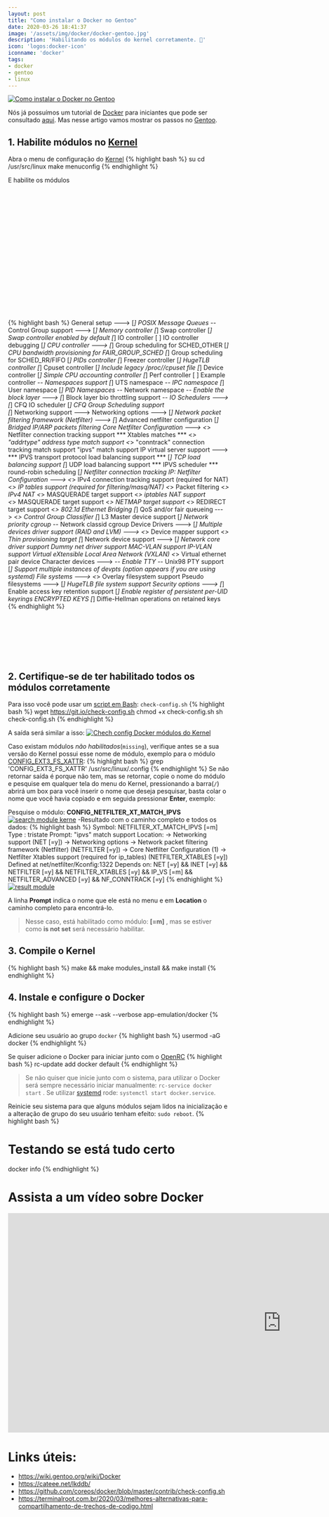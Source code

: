 ```yaml
---
layout: post
title: "Como instalar o Docker no Gentoo"
date: 2020-03-26 18:41:37
image: '/assets/img/docker/docker-gentoo.jpg'
description: 'Habilitando os módulos do kernel corretamente. 🐋'
icon: 'logos:docker-icon'
iconname: 'docker'
tags:
- docker
- gentoo
- linux
---
```


[![Como instalar o Docker no Gentoo](/assets/img/docker/docker-gentoo.jpg)](/assets/img/docker/docker-gentoo.jpg)

Nós já possuímos um tutorial de [Docker](https://docker.com/) para iniciantes que pode ser consultado [aqui](https://terminalroot.com.br/2019/08/tutorial-definitivo-de-docker-para-iniciantes-ubuntu.html). Mas nesse artigo vamos mostrar os passos no [Gentoo](https://gentoo.org/).

## 1. Habilite módulos no [Kernel](https://www.kernel.org/)
Abra o menu de configuração do [Kernel](https://github.com/torvalds/linux)
{% highlight bash %}
su
cd /usr/src/linux
make menuconfig
{% endhighlight %}

E habilite os módulos

<!-- QUADRADO -->
<script async src="//pagead2.googlesyndication.com/pagead/js/adsbygoogle.js"></script>
<ins class="adsbygoogle"
style="display:inline-block;width:336px;height:280px"
data-ad-client="ca-pub-2838251107855362"
data-ad-slot="5351066970"></ins>
<script>
(adsbygoogle = window.adsbygoogle || []).push({});
</script>

{% highlight bash %}
General setup  --->
    [*] POSIX Message Queues
    -*- Control Group support  --->
        [*]   Memory controller 
        [*]     Swap controller
        [*]       Swap controller enabled by default
        [*]   IO controller
        [ ]     IO controller debugging
        [*]   CPU controller  --->
              [*]   Group scheduling for SCHED_OTHER
              [*]     CPU bandwidth provisioning for FAIR_GROUP_SCHED
              [*]   Group scheduling for SCHED_RR/FIFO
        [*]   PIDs controller
        [*]   Freezer controller
        [*]   HugeTLB controller
        [*]   Cpuset controller
        [*]     Include legacy /proc/<pid>/cpuset file
        [*]   Device controller
        [*]   Simple CPU accounting controller
        [*]   Perf controller
        [ ]   Example controller 
    -*- Namespaces support
        [*]   UTS namespace
        -*-   IPC namespace
        [*]   User namespace
        [*]   PID Namespaces
        -*-   Network namespace
-*- Enable the block layer  --->
    [*]   Block layer bio throttling support
    -*- IO Schedulers  --->
        [*]   CFQ IO scheduler
            [*]   CFQ Group Scheduling support   
[*] Networking support  --->
      Networking options  --->
        [*] Network packet filtering framework (Netfilter)  --->
            [*] Advanced netfilter configuration
            [*]  Bridged IP/ARP packets filtering
                Core Netfilter Configuration  --->
                  <*> Netfilter connection tracking support 
                  *** Xtables matches ***
                  <*>   "addrtype" address type match support
                  <*>   "conntrack" connection tracking match support
                  <M>   "ipvs" match support
            <M> IP virtual server support  --->
                  *** IPVS transport protocol load balancing support ***
                  [*]   TCP load balancing support
                  [*]   UDP load balancing support
                  *** IPVS scheduler ***
                  <M>   round-robin scheduling
                  [*]   Netfilter connection tracking
                IP: Netfilter Configuration  --->
                  <*> IPv4 connection tracking support (required for NAT)
                  <*> IP tables support (required for filtering/masq/NAT)
                  <*>   Packet filtering
                  <*>   IPv4 NAT
                  <*>     MASQUERADE target support
                  <*>   iptables NAT support  
                  <*>     MASQUERADE target support
                  <*>     NETMAP target support
                  <*>     REDIRECT target support
        <*> 802.1d Ethernet Bridging
        [*] QoS and/or fair queueing  ---> 
            <*>   Control Group Classifier
        [*] L3 Master device support
        [*] Network priority cgroup
        -*- Network classid cgroup
Device Drivers  --->
    [*] Multiple devices driver support (RAID and LVM)  --->
        <*>   Device mapper support
        <*>     Thin provisioning target
    [*] Network device support  --->
        [*]   Network core driver support
        <M>     Dummy net driver support
        <M>     MAC-VLAN support
        <M>     IP-VLAN support
        <M>     Virtual eXtensible Local Area Network (VXLAN)
        <*>     Virtual ethernet pair device
    Character devices  --->
        -*- Enable TTY
        -*-   Unix98 PTY support
        [*]     Support multiple instances of devpts (option appears if you are using systemd)
File systems  --->
    <*> Overlay filesystem support 
    Pseudo filesystems  --->
        [*] HugeTLB file system support
Security options  --->
    [*] Enable access key retention support
    [*]   Enable register of persistent per-UID keyrings
    <M>   ENCRYPTED KEYS
    [*]   Diffie-Hellman operations on retained keys
{% endhighlight %}

<!-- LISTA MIN -->
<script async src="//pagead2.googlesyndication.com/pagead/js/adsbygoogle.js"></script>
<ins class="adsbygoogle"
style="display:inline-block;width:730px;height:95px"
data-ad-client="ca-pub-2838251107855362"
data-ad-slot="5351066970"></ins>
<script>
(adsbygoogle = window.adsbygoogle || []).push({});
</script>

## 2. Certifique-se de ter habilitado todos os módulos corretamente
Para isso você pode usar um [script em Bash](https://terminalroot.com.br/bash): `check-config.sh`
{% highlight bash %}
wget https://git.io/check-config.sh
chmod +x check-config.sh
sh check-config.sh
{% endhighlight %}

A saída será similar a isso:
[![Chech config Docker módulos do Kernel](/assets/img/docker/check-config-output.jpg)](/assets/img/docker/check-config-output.jpg)

Caso existam módulos *não habilitados*(`missing`), verifique antes se a sua versão do Kernel possui esse nome de módulo, exemplo para o módulo [CONFIG_EXT3_FS_XATTR](https://cateee.net/lkddb/web-lkddb/EXT3_FS_XATTR.html):
{% highlight bash %}
grep 'CONFIG_EXT3_FS_XATTR' /usr/src/linux/.config 
{% endhighlight %}
Se não retornar saída é porque não tem, mas se retornar, copie o nome do módulo e pesquise em qualquer tela do menu do Kernel, pressionando a barra(`/`) abrirá um box para você inserir o nome que deseja pesquisar, basta colar o nome que você havia copiado e em seguida pressionar **Enter**, exemplo:

<!-- RETANGULO LARGO 2 -->
<script async src="//pagead2.googlesyndication.com/pagead/js/adsbygoogle.js"></script>
<ins class="adsbygoogle"
style="display:block; text-align:center;"
data-ad-layout="in-article"
data-ad-format="fluid"
data-ad-client="ca-pub-2838251107855362"
data-ad-slot="8549252987"></ins>
<script>
(adsbygoogle = window.adsbygoogle || []).push({});
</script>

Pesquise o módulo: **CONFIG_NETFILTER_XT_MATCH_IPVS**
[![search module kerne](/assets/img/docker/search-module-kernel.jpg)](/assets/img/docker/search-module-kernel.jpg)
-Resultado com o caminho completo e todos os dados:
{% highlight bash %}
Symbol: NETFILTER_XT_MATCH_IPVS [=m]
Type  : tristate
Prompt: "ipvs" match support
  Location: 
    -> Networking support (NET [=y])
       -> Networking options
        -> Network packet filtering framework (Netfilter) (NETFILTER [=y])
          -> Core Netfilter Configuration
(1)         -> Netfilter Xtables support (required for ip_tables) (NETFILTER_XTABLES [=y])
  Defined at net/netfilter/Kconfig:1322
  Depends on: NET [=y] && INET [=y] && NETFILTER [=y] && NETFILTER_XTABLES [=y] && IP_VS [=m] && NETFILTER_ADVANCED [=y] && NF_CONNTRACK [=y]
{% endhighlight %}
[![result module](/assets/img/docker/result-module.jpg)](/assets/img/docker/result-module.jpg)

A linha **Prompt** indica o nome que ele está no menu e em **Location** o caminho completo para encontrá-lo.
> Nesse caso, está habilitado como módulo: **[=m]** , mas se estiver como **is not set** será necessário habilitar.

## 3. Compile o Kernel
{% highlight bash %}
make && make modules_install && make install
{% endhighlight %}

## 4. Instale e configure o Docker
{% highlight bash %}
emerge --ask --verbose app-emulation/docker
{% endhighlight %}

Adicione seu usuário ao grupo `docker`
{% highlight bash %}
usermod -aG docker <username>
{% endhighlight %}

<!-- RETANGULO LARGO -->
<script async src="https://pagead2.googlesyndication.com/pagead/js/adsbygoogle.js"></script>
<!-- Informat -->
<ins class="adsbygoogle"
style="display:block"
data-ad-client="ca-pub-2838251107855362"
data-ad-slot="2327980059"
data-ad-format="auto"
data-full-width-responsive="true"></ins>
<script>
(adsbygoogle = window.adsbygoogle || []).push({});
</script>

Se quiser adicione o Docker para iniciar junto com o [OpenRC](https://wiki.gentoo.org/wiki/OpenRC)
{% highlight bash %}
rc-update add docker default
{% endhighlight %}
> Se não quiser que inicie junto com o sistema, para utilizar o Docker será sempre necessário iniciar manualmente: `rc-service docker start` . Se utilizar [systemd](https://freedesktop.org/wiki/Software/systemd/) rode: `systemctl start docker.service`.

Reinicie seu sistema para que alguns módulos sejam lidos na inicialização e a alteração de grupo do seu usuário tenham efeito: `sudo reboot`.
{% highlight bash %}
# Testando se está tudo certo
docker info
{% endhighlight %}

# Assista a um vídeo sobre Docker

<iframe width="1244" height="500" src="https://www.youtube.com/embed/bsGkIKP1OZ4" frameborder="0" allow="accelerometer; autoplay; encrypted-media; gyroscope; picture-in-picture" allowfullscreen></iframe>

# Links úteis:
+ <https://wiki.gentoo.org/wiki/Docker>
+ <https://cateee.net/lkddb/>
+ <https://github.com/coreos/docker/blob/master/contrib/check-config.sh>
+ <https://terminalroot.com.br/2020/03/melhores-alternativas-para-compartilhamento-de-trechos-de-codigo.html>


